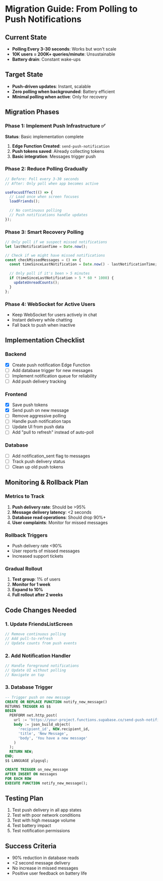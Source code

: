 # Migration Guide: From Polling to Push Notifications

## Current State
- **Polling Every 3-30 seconds**: Works but won't scale
- **10K users = 200K+ queries/minute**: Unsustainable
- **Battery drain**: Constant wake-ups

## Target State
- **Push-driven updates**: Instant, scalable
- **Zero polling when backgrounded**: Battery efficient
- **Minimal polling when active**: Only for recovery

## Migration Phases

### Phase 1: Implement Push Infrastructure ✅
**Status**: Basic implementation complete

1. **Edge Function Created**: `send-push-notification`
2. **Push tokens saved**: Already collecting tokens
3. **Basic integration**: Messages trigger push

### Phase 2: Reduce Polling Gradually
```typescript
// Before: Poll every 3-30 seconds
// After: Only poll when app becomes active

useFocusEffect(() => {
  // Load once when screen focuses
  loadFriends();
  
  // No continuous polling
  // Push notifications handle updates
});
```

### Phase 3: Smart Recovery Polling
```typescript
// Only poll if we suspect missed notifications
let lastNotificationTime = Date.now();

// Check if we might have missed notifications
const checkMissedMessages = () => {
  const timeSinceLastNotification = Date.now() - lastNotificationTime;
  
  // Only poll if it's been > 5 minutes
  if (timeSinceLastNotification > 5 * 60 * 1000) {
    updateUnreadCounts();
  }
};
```

### Phase 4: WebSocket for Active Users
- Keep WebSocket for users actively in chat
- Instant delivery while chatting
- Fall back to push when inactive

## Implementation Checklist

### Backend
- [x] Create push notification Edge Function
- [ ] Add database trigger for new messages
- [ ] Implement notification queue for reliability
- [ ] Add push delivery tracking

### Frontend
- [x] Save push tokens
- [x] Send push on new message
- [ ] Remove aggressive polling
- [ ] Handle push notification taps
- [ ] Update UI from push data
- [ ] Add "pull to refresh" instead of auto-poll

### Database
- [ ] Add notification_sent flag to messages
- [ ] Track push delivery status
- [ ] Clean up old push tokens

## Monitoring & Rollback Plan

### Metrics to Track
1. **Push delivery rate**: Should be >95%
2. **Message delivery latency**: <2 seconds
3. **Database read operations**: Should drop 90%+
4. **User complaints**: Monitor for missed messages

### Rollback Triggers
- Push delivery rate <90%
- User reports of missed messages
- Increased support tickets

### Gradual Rollout
1. **Test group**: 1% of users
2. **Monitor for 1 week**
3. **Expand to 10%**
4. **Full rollout after 2 weeks**

## Code Changes Needed

### 1. Update FriendsListScreen
```typescript
// Remove continuous polling
// Add pull-to-refresh
// Update counts from push events
```

### 2. Add Notification Handler
```typescript
// Handle foreground notifications
// Update UI without polling
// Navigate on tap
```

### 3. Database Trigger
```sql
-- Trigger push on new message
CREATE OR REPLACE FUNCTION notify_new_message()
RETURNS TRIGGER AS $$
BEGIN
  PERFORM net.http_post(
    url := 'https://your-project.functions.supabase.co/send-push-notification',
    body := json_build_object(
      'recipient_id', NEW.recipient_id,
      'title', 'New Message',
      'body', 'You have a new message'
    )
  );
  RETURN NEW;
END;
$$ LANGUAGE plpgsql;

CREATE TRIGGER on_new_message
AFTER INSERT ON messages
FOR EACH ROW
EXECUTE FUNCTION notify_new_message();
```

## Testing Plan
1. Test push delivery in all app states
2. Test with poor network conditions
3. Test with high message volume
4. Test battery impact
5. Test notification permissions

## Success Criteria
- 90% reduction in database reads
- <2 second message delivery
- No increase in missed messages
- Positive user feedback on battery life